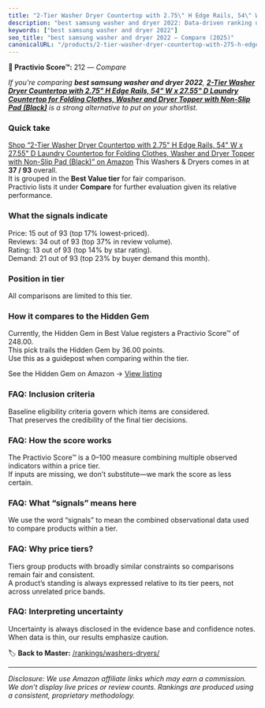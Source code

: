 ```yaml
---
title: "2-Tier Washer Dryer Countertop with 2.75\" H Edge Rails, 54\" W x 27.55\" D Laundry Countertop for Folding Clothes, Washer and Dryer Topper with Non-Slip Pad (Black)"
description: "best samsung washer and dryer 2022: Data-driven ranking using the Practivio Score™. Positioned by quality, value, demand, findability, momentum."
keywords: ["best samsung washer and dryer 2022"]
seo_title: "best samsung washer and dryer 2022 — Compare (2025)"
canonicalURL: "/products/2-tier-washer-dryer-countertop-with-275-h-edge-rails-54-w-x-2755-d-laundry-countertop-for-folding-clothes-washer-and-dryer-topper-with-non-slip-pad-black-B0DQDZXK6X/"
---
```


**🛒 Practivio Score™:** 212 — _Compare_


*If you're comparing **best samsung washer and dryer 2022**, **[2-Tier Washer Dryer Countertop with 2.75" H Edge Rails, 54" W x 27.55" D Laundry Countertop for Folding Clothes, Washer and Dryer Topper with Non-Slip Pad (Black)](https://www.amazon.com/dp/B0DQDZXK6X?tag=practivio-20)** is a strong alternative to put on your shortlist.*
### Quick take
[Shop “2-Tier Washer Dryer Countertop with 2.75" H Edge Rails, 54" W x 27.55" D Laundry Countertop for Folding Clothes, Washer and Dryer Topper with Non-Slip Pad (Black)” on Amazon](https://www.amazon.com/dp/B0DQDZXK6X?tag=practivio-20)
This Washers & Dryers comes in at **37 / 93** overall.  
It is grouped in the **Best Value tier** for fair comparison.  
Practivio lists it under **Compare** for further evaluation given its relative performance.

### What the signals indicate
Price: 15 out of 93 (top 17% lowest-priced).  
Reviews: 34 out of 93 (top 37% in review volume).  
Rating: 13 out of 93 (top 14% by star rating).  
Demand: 21 out of 93 (top 23% by buyer demand this month).

### Position in tier
All comparisons are limited to this tier.

### How it compares to the Hidden Gem
Currently, the Hidden Gem in Best Value registers a Practivio Score™ of 248.00.  
This pick trails the Hidden Gem by 36.00 points.  
Use this as a guidepost when comparing within the tier.  

See the Hidden Gem on Amazon → [View listing](https://www.amazon.com/dp/B09YLKMHLH?tag=practivio-20)

### FAQ: Inclusion criteria
Baseline eligibility criteria govern which items are considered.  
That preserves the credibility of the final tier decisions.

### FAQ: How the score works
The Practivio Score™ is a 0–100 measure combining multiple observed indicators within a price tier.  
If inputs are missing, we don’t substitute—we mark the score as less certain.

### FAQ: What “signals” means here
We use the word “signals” to mean the combined observational data used to compare products within a tier.

### FAQ: Why price tiers?
Tiers group products with broadly similar constraints so comparisons remain fair and consistent.  
A product’s standing is always expressed relative to its tier peers, not across unrelated price bands.

### FAQ: Interpreting uncertainty
Uncertainty is always disclosed in the evidence base and confidence notes.  
When data is thin, our results emphasize caution.

<!-- Missing template for Compare/CompareWithinPriceClass -->


🏷️ **Back to Master:** [/rankings/washers-dryers/](/rankings/washers-dryers/)

---
_Disclosure: We use Amazon affiliate links which may earn a commission. We don’t display live prices or review counts. Rankings are produced using a consistent, proprietary methodology._
